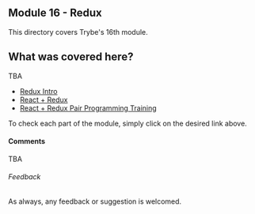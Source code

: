 ## Module 16 - Redux

This directory covers Trybe's 16th module.

## What was covered here?

TBA

* [Redux Intro](./16.1_Intro)
* [React + Redux](./16.2_REACT_REDUX)
* [React + Redux Pair Programming Training](./16.3_REDUX_TRAINING)

To check each part of the module, simply click on the desired link above.

#### Comments

TBA

###### Feedback

As always, any feedback or suggestion is welcomed.
